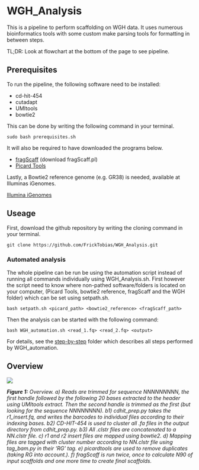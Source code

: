# WGH_Analysis

This is a pipeline to perform scaffolding on WGH data. It uses numerous bioinformatics tools with some custom make
parsing tools for formatting in between steps. 

TL;DR: Look at flowchart at the bottom of the page to see pipeline.

## Prerequisites

To run the pipeline, the following software need to be installed:

  - cd-hit-454
  - cutadapt
  - UMItools
  - bowtie2
  
This can be done by writing the following command in your terminal.

```
sudo bash prerequisites.sh
```

It will also be required to have downloaded the programs below. 

  - [fragScaff](https://sourceforge.net/projects/fragscaff/files/?source=navbar) (download fragScaff.pl)
  - [Picard Tools](https://github.com/broadinstitute/picard)

Lastly, a Bowtie2 reference genome (e.g. GR38) is needed, available at Illuminas iGenomes.

[Illumina iGenomes](https://support.illumina.com/sequencing/sequencing_software/igenome.html)

## Useage

First, download the github repository by writing the cloning command in your terminal.

```
git clone https://github.com/FrickTobias/WGH_Analysis.git
```

### Automated analysis
The whole pipeline can be run be using the automation script instead of running all commands individually using 
WGH_Analysis.sh. First however the script need to know where non-pathed software/folders is located on your computer, (Picard 
Tools, bowtie2 reference, fragScaff and the WGH folder) which can be set using setpath.sh.

```
bash setpath.sh <picard_path> <bowtie2_reference> <fragScaff_path>
```
Then the analysis can be started with the following command:
```
bash WGH_automation.sh <read_1.fq> <read_2.fq> <output>
```

For details, see the [step-by-step](https://cdn.rawgit.com/FrickTobias/WGH_Analysis/tree/master/step-by-step) folder which describes all steps performed by WGH_automation.

## Overview

![](https://github.com/FrickTobias/WGH_Analysis/blob/master/figures/flowchart.png)

_**Figure 1:** Overview. a) Reads are trimmed for sequence NNNNNNNNN, the first handle followed by the following 20 
bases extracted to the header using UMItools extract. Then the second handle is trimmed as the first (but looking 
for the sequence NNNNNNNN). b1) cdhit_prep.py takes the r1_insert.fq, and writes the barcodes to individual files 
according to their indexing bases. b2) CD-HIT-454 is used to cluster all .fa files in the output directory from 
cdhit_prep.py. b3) All .clstr files are concatenated to a NN.clstr file. c) r1 and r2 insert files are mapped using 
bowtie2. d) Mapping files are tagged with cluster number according to NN.clstr file using tag_bam.py in their ‘RG’ tag. 
e) picardtools are used to remove duplicates (taking RG into account.). f) fragScaff is run twice, once to calculate 
N90 of input scaffolds and one more time to create final scaffolds._
